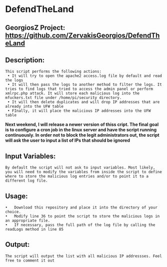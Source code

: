 # DefendTheLand

## GeorgiosZ Project: https://github.com/ZervakisGeorgios/DefendTheLand

## Description:
```
This script performs the following actions:
 • It will try to open the apache2 access.log file by default and read the logs
 • It will then pass the logs to another method to filter the logs. It tries to find logs that tried to access the admin panel or perform xmlrpc.php attack. It will store each malicious log into the mfuckers.txt file under /home/pi/security directory.
 • It will then delete duplicates and will drop IP addresses that are already into the UFW table
 • FInally, it will place the malicious IP addresses into the UFW table
```
**Next weekend, I will release a newer version of thiss cript. The final goal is to configure a cron job in the linux server and have the script running continuously. In order not to block the legit administrators out, the script will ask the user to input a list of IPs that should be ignored**
## Input Variables:
```
By default the script will not ask to input variables. Most likely, you will need to modify the variables from inside the script to define where to store the malicious log entries and/or to point it to a different log file.
```
## Usage:
```
•	Download this repository and place it into the directory of your choice.
•	Modify line 36 to point the script to store the malicious logs in an appropriate file.
•	If necessary, pass the full path of the log file by calling the readLogs method in line 85
```
## Output:
```
The script will output the list with all malicious IP addressses. Feel free to comment it out
